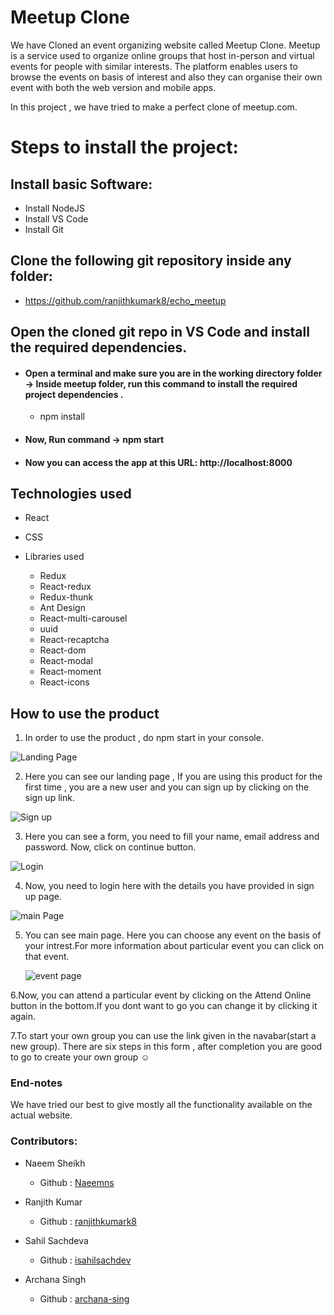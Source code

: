 # Meetup Clone

We have Cloned an event organizing website called Meetup Clone.
Meetup is a service used to organize online groups that host in-person and virtual events for people with similar interests.
The platform enables users to browse the events on basis of interest and also they can organise their own event with both the web version and mobile apps. 

In this project , we have tried to make a perfect clone of meetup.com.

# Steps to install the project:

## Install basic Software:
* Install NodeJS
* Install VS Code
* Install Git

## Clone the following git repository inside any folder:

* https://github.com/ranjithkumark8/echo_meetup

##  Open the cloned git repo in VS Code and install the required dependencies.

* #### Open a terminal and make sure you are in the working directory folder -> Inside meetup folder, run this command to install the required project dependencies .
  * npm install   

* #### Now, Run command -> npm start 

* #### Now you can access the app at this URL: http://localhost:8000

## Technologies used
  
  * React
  * CSS
  * Libraries used
      
      * Redux
      * React-redux
      * Redux-thunk
      * Ant Design
      * React-multi-carousel
      * uuid
      * React-recaptcha
      * React-dom
      * React-modal
      * React-moment
      * React-icons
      
      

## How to use the product


 1. In order to use the product , do npm start in your console.

  ![Landing Page](https://github.com/ranjithkumark8/echo_meetup/blob/main/samples/Landing%20Page.png)

 2. Here you can see our landing page , If you are using this product for the first time , you are a new user and you can sign up by clicking on the sign up link.

  ![Sign up](https://github.com/ranjithkumark8/echo_meetup/blob/main/samples/Sign%20Up.png)

 3. Here you can see a form, you need to fill your name, email address and password. Now, click on continue button.

  ![Login](https://github.com/ranjithkumark8/echo_meetup/blob/main/samples/Login%20Page.jpg)
 
 4. Now, you need to login here with the details you have provided in sign up page.

   ![main Page](https://github.com/ranjithkumark8/echo_meetup/blob/main/samples/Main%20Page.png)

5. You can see main page. Here you can choose any event on the basis of your intrest.For more information about particular event you can click on that event.
  
   ![event page](https://github.com/ranjithkumark8/echo_meetup/blob/main/samples/Event%20Detail%20Page.png)
 
 6.Now, you can attend a particular event by clicking on the Attend Online button in the bottom.If you dont want to go you can change it by clicking it again.


 7.To start your own group you can use the link given in the navabar(start a new group). There are six steps in this form , after completion you are good to go to create your      own group :relaxed:

 
### End-notes
 
  We have tried our best to give mostly all the functionality available on the actual website.

  
  ### Contributors:

  * Naeem Sheikh

    * Github : [Naeemns](https://github.com/Naeemns)


  * Ranjith Kumar

    * Github : [ranjithkumark8](https://github.com/ranjithkumark8)


  * Sahil Sachdeva

    * Github : [isahilsachdev](https://github.com/isahilsachdev)


  * Archana Singh

    * Github : [archana-sing](https://github.com/archana-sing)
  
